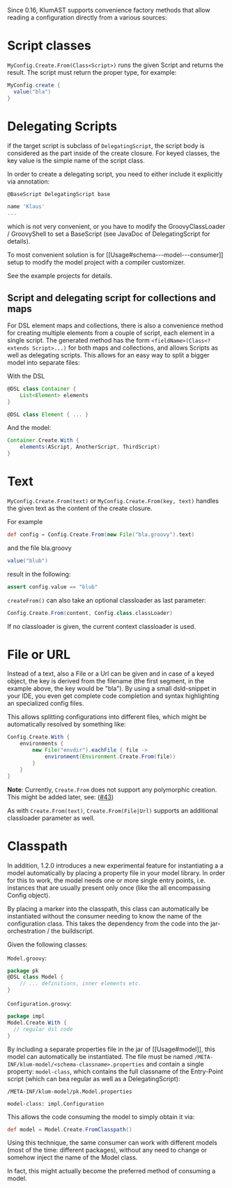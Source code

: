 Since 0.16, KlumAST supports convenience factory methods that allow reading a configuration directly from a various sources:

# Script classes

`MyConfig.Create.From(Class<Script>)` runs the given Script and returns the result. The script must return the
proper type, for example:

```groovy
MyConfig.create {
  value("bla")
}
```

# Delegating Scripts

if the target script is subclass of `DelegatingScript`, the script body is considered as the part inside of the 
create closure. For keyed classes, the key value is the simple name of the script class.

In order to create a delegating script, you need to either include it explicitly via annotation: 

```groovy
@BaseScript DelegatingScript base

name 'Klaus'
...
```

which is not very convenient, or you have to modify the GroovyClassLoader / GroovyShell to set a BaseScript (see
JavaDoc of DelegatingScript for details).

To most convenient solution is for [[Usage#schema---model---consumer]] setup to modify the model project with a compiler customizer.

See the example projects for details.

## Script and delegating script for collections and maps

For DSL element maps and collections, there is also a convenience method for creating multiple elements
from a couple of script, each element in a single script. The generated method has the form 
`<fieldName>(Class<? extends Script>...)` for both maps and collections, and allows Scripts as well 
as delegating scripts. This allows for an easy way to split a bigger model into separate files:

With the DSL

```groovy
@DSL class Container {
    List<Element> elements
}

@DSL class Element { ... }
```

And the model:

```groovy
Container.Create.With {
    elements(AScript, AnotherScript, ThirdScript)
}
```


# Text
`MyConfig.Create.From(text)` or `MyConfig.Create.From(key, text)` handles the given text as the content of the create 
closure.

For example

```groovy
def config = Config.Create.From(new File("bla.groovy").text)
```

and the file bla.groovy
```groovy
value("blub")
```

result in the following:

```groovy
assert config.value == "blub"
```

`createFrom()` can also take an optional classloader as last parameter:

```groovy
Config.Create.From(content, Config.class.classLoader)
```

If no classloader is given, the current context classloader is used.


# File or URL

Instead of a text, also a File or a Url can be given and in case of a keyed object, the key is derived from the filename 
(the first segment, in the example above, the key would be "bla"). By using a small dsld-snippet in your IDE, you even 
get complete code completion and syntax highlighting an specialized config files.

This allows splitting configurations into different files, which might be automatically resolved by something like:
 
```groovy
Config.Create.With {
    environments {
        new File("envdir").eachFile { file -> 
            environment(Environment.Create.From(file)) 
        }    
    }
}
```
 
__Note__: Currently, `Create.From` does not support any polymorphic creation. This might be added later,
 see: ([#43](https://github.com/klum-dsl/klum-core/issues/43))

As with `Create.From(text)`, `Create.From(File|Url)` supports an additional classloader parameter as well.

# Classpath

In addition, 1.2.0 introduces a new experimental feature for instantiating a a model automatically by placing
a property file in your model library. In order for this to work, the model needs one or more single
entry points, i.e. instances that are usually present only once (like the all encompassing Config object).

By placing a marker into the classpath, this class can automatically be instantiated without the consumer needing
to know the name of the configuration class. This takes the dependency from the code into the jar-orchestration /
the buildscript.

Given the following classes:

`Model.groovy`:
```groovy
package pk
@DSL class Model {
    // ... definitions, inner elements etc.
}

```

`Configuration.groovy`:
```groovy
package impl
Model.Create.With {
  // regular dsl code
}
```

By including a separate properties file in the jar of [[Usage#model]], this model
can automatically be instantiated. The file must be named `/META-INF/klum-model/<schema-classname>.properties`
and contain a single property: `model-class`, which contains the full classname of the Entry-Point script (which
can bea regular as well as a DelegatingScript):

`/META-INF/klum-model/pk.Model.properties`
```properties
model-class: impl.Configuration
```

This allows the code consuming the model to simply obtain it via:

```groovy
def model = Model.Create.FromClasspath()
```

Using this technique, the same consumer can work with different models (most of the time: different packages),
without any need to change or somehow inject the name of the Model class.

In fact, this might actually become the preferred method of consuming a model.
